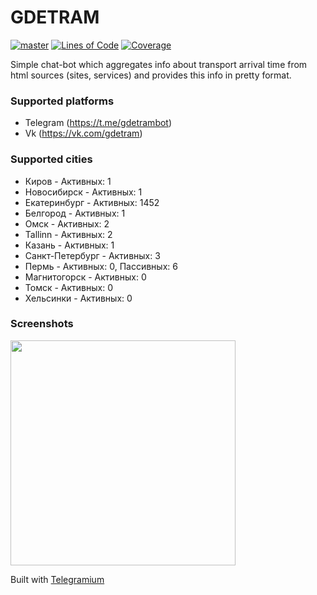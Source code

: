 # GDETRAM

[![master](https://github.com/oybek/gdetram/workflows/master/badge.svg)](https://github.com/oybek/gdetram/actions)
[![Lines of Code](https://sonarcloud.io/api/project_badges/measure?project=oybek_gdetram&metric=ncloc)](https://sonarcloud.io/dashboard?id=oybek_gdetram)
[![Coverage](https://sonarcloud.io/api/project_badges/measure?project=oybek_gdetram&metric=coverage)](https://sonarcloud.io/dashboard?id=oybek_gdetram)

Simple chat-bot which aggregates info about transport arrival time from
html sources (sites, services) and provides this info in pretty format.

### Supported platforms

- Telegram (https://t.me/gdetrambot)
- Vk (https://vk.com/gdetram)

### Supported cities

- Киров - Активных: 1
- Новосибирск - Активных: 1
- Екатеринбург - Активных: 1452
- Белгород - Активных: 1
- Омск - Активных: 2
- Tallinn - Активных: 2
- Казань - Активных: 1
- Санкт-Петербург - Активных: 3
- Пермь - Активных: 0, Пассивных: 6
- Магнитогорск - Активных: 0
- Томск - Активных: 0
- Хельсинки - Активных: 0

### Screenshots

<img src="https://i.imgur.com/VBXRKXf.jpg" width="360">

Built with [Telegramium](https://github.com/apimorphism/telegramium)
